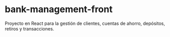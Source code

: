 # bank-management-front
Proyecto en React para la gestión de clientes, cuentas de ahorro, depósitos, retiros y transacciones. 
